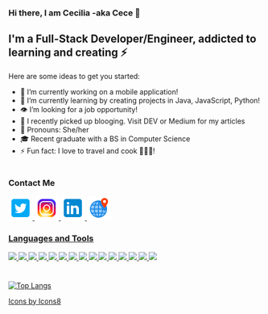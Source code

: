 ### Hi there, I am Cecilia -aka Cece 👋

## I'm a Full-Stack Developer/Engineer, addicted to learning and creating ⚡

Here are some ideas to get you started:

- 🔭 I’m currently working on a mobile application!
- 🌱 I’m currently learning by creating projects in Java, JavaScript, Python!
- 👁 I’m looking for a job opportunity!
- 📝 I recently picked up blooging. Visit DEV or Medium for my articles
- 🌟 Pronouns: She/her
- 🎓 Recent graduate with a BS in Computer Science
- ⚡ Fun fact: I love to travel and cook 👩🏻‍🍳! 
#
### Contact Me
<a href="https://twitter.com/_cecilialuna">![Twitter Logo](/icons/icons8-twitter-squared-48.png)
<a href="https://www.instagram.com/code.nomad/">![Instagram Logo](/icons/icons8-instagram-48.png)
<a href="https://www.linkedin.com/in/cecilia-banales-luna/">![Linkedin Logo](/icons/icons8-linkedin-48.png)
<a href="https://cecilialuna.com">![Website Logo](/icons/icons8-location-48.png)

### Languages and Tools
<img src="https://img.icons8.com/fluent/50/000000/visual-studio-code-2019.png"/>
<img src="https://img.icons8.com/color/48/000000/java-coffee-cup-logo.png"/>
<img src="https://img.icons8.com/color/50/000000/javascript.png"/>
<img src="https://img.icons8.com/office/16/000000/react.png"/>
<img src="https://img.icons8.com/color/48/000000/react-native.png"/>
<img src="https://img.icons8.com/color/48/000000/vue-js.png"/>
<img src="https://img.icons8.com/color/48/000000/nodejs.png"/>
<img src="https://img.icons8.com/color/48/000000/mongodb.png"/>
<img src="https://img.icons8.com/color/48/000000/python.png"/>
<img src="https://img.icons8.com/color/48/000000/css3.png"/>
<img src="https://img.icons8.com/ios-filled/50/000000/c-sharp-logo.png"/>
<img src="https://img.icons8.com/color/48/000000/git.png"/>
<img src="https://img.icons8.com/officel/40/000000/console.png"/>
<img src="https://img.icons8.com/color/48/000000/firebase.png"/>
<img src="https://img.icons8.com/color/48/000000/pycharm.png"/>

#
[![Top Langs](https://github-readme-stats.vercel.app/api/top-langs/?username=cecilialuna11&layout=compact&theme=radical)](https://github.com/anuraghazra/github-readme-stats)



[Icons by Icons8](https://icons8.com/icons)
